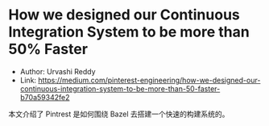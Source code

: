 # How we designed our Continuous Integration System to be more than 50% Faster

* Author: Urvashi Reddy
* Link: https://medium.com/pinterest-engineering/how-we-designed-our-continuous-integration-system-to-be-more-than-50-faster-b70a59342fe2

本文介绍了 Pintrest 是如何围绕 Bazel 去搭建一个快速的构建系统的。

